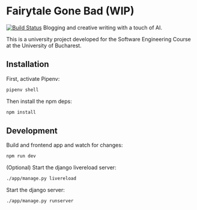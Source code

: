 # Fairytale Gone Bad (WIP)
[![Build Status](https://travis-ci.org/lucianbc/fairytale.svg?branch=master)](https://travis-ci.org/lucianbc/fairytale)
Blogging and creative writing with a touch of AI.

This is a university project developed for the Software Engineering Course at the University of Bucharest.

## Installation

First, activate Pipenv:

```bash
pipenv shell
```

Then install the npm deps:

```bash
npm install
```

## Development

Build and frontend app and watch for changes:

```bash
npm run dev
```

(Optional) Start the django livereload server:

```bash
./app/manage.py livereload
```

Start the django server:

```bash
./app/manage.py runserver
```
